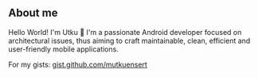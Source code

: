 ## About me
Hello World! I'm Utku 👋 I'm a passionate Android developer focused on architectural issues, thus aiming to craft maintainable, clean, efficient and user-friendly mobile applications.

For my gists: [gist.github.com/mutkuensert](https://gist.github.com/mutkuensert)
